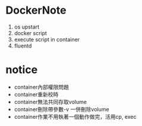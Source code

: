 # DockerNote
1. os upstart<br>
2. docker script<br>
3. execute script in container<br>
4. fluentd<br>


# notice
* container內部權限問題<br>
* container重新校時<br>
* container無法共同存取volume<br>
* container刪除帶參數-v 一併刪除volume<br>
* container作業不用執著一個動作做完，活用cp, exec<br>

